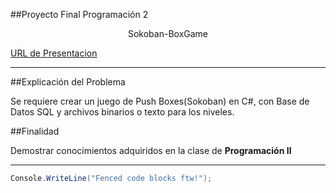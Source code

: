 ##Proyecto Final Programación 2

<p align="center"; font-size: 16px; font-weight: bold>
 Sokoban-BoxGame
</p>


[URL de Presentacion](https://rolandoed.github.io/Press/#/ "URL of Explanation")

---

##Explicación del Problema

Se requiere crear un juego de Push Boxes(Sokoban) en C#, con Base de Datos SQL y archivos binarios o texto para los niveles.


##Finalidad

Demostrar conocimientos adquiridos en la clase de **Programación II** 

----



```cs
Console.WriteLine("Fenced code blocks ftw!");
```
